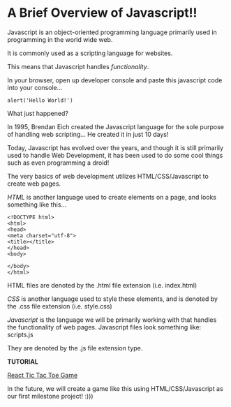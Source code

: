 # A Brief Overview of Javascript!!

Javascript is an object-oriented programming language primarily used in programming
in the world wide web.

It is commonly used as a scripting language for websites.

This means that Javascript handles *functionality*.

In your browser, open up developer console and paste this javascript code into your console...

```
alert('Hello World!')
```

What just happened?

In 1995, Brendan Eich created the Javascript language for the sole purpose of handling
web scripting... He created it in just 10 days!

Today, Javascript has evolved over the years, and though it is still primarily used to
handle Web Development, it has been used to do some cool things such as even programming a droid!


The very basics of web development utilizes HTML/CSS/Javascript to create web pages.

*HTML* is another language used to create elements on a page, and looks something like this...

```
<!DOCTYPE html>
<html>
<head>
<meta charset="utf-8">
<title></title>
</head>
<body>

</body>
</html>
```

HTML files are denoted by the .html file extension (i.e. index.html)


*CSS* is another language used to style these elements, and is denoted by the .css
file extension (i.e. style.css)

*Javascript* is the language we will be primarily working with that handles the functionality
of web pages. Javascript files look something like: scripts.js

They are denoted by the .js file extension type.


**TUTORIAL**

[React Tic Tac Toe Game](http://negomi.github.io/react-tic-tac-toe/)

In the future, we will create a game like this using HTML/CSS/Javascript as our first
milestone project! :)))
